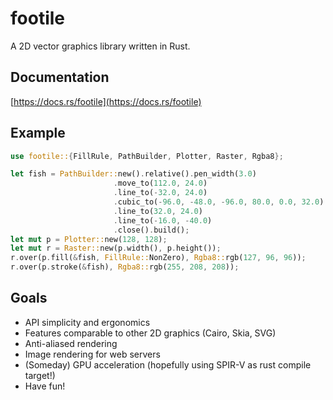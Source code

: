 # footile
A 2D vector graphics library written in Rust.

## Documentation
[https://docs.rs/footile](https://docs.rs/footile)

## Example
```rust
use footile::{FillRule, PathBuilder, Plotter, Raster, Rgba8};

let fish = PathBuilder::new().relative().pen_width(3.0)
                       .move_to(112.0, 24.0)
                       .line_to(-32.0, 24.0)
                       .cubic_to(-96.0, -48.0, -96.0, 80.0, 0.0, 32.0)
                       .line_to(32.0, 24.0)
                       .line_to(-16.0, -40.0)
                       .close().build();
let mut p = Plotter::new(128, 128);
let mut r = Raster::new(p.width(), p.height());
r.over(p.fill(&fish, FillRule::NonZero), Rgba8::rgb(127, 96, 96));
r.over(p.stroke(&fish), Rgba8::rgb(255, 208, 208));
```

## Goals
* API simplicity and ergonomics
* Features comparable to other 2D graphics (Cairo, Skia, SVG)
* Anti-aliased rendering
* Image rendering for web servers
* (Someday) GPU acceleration (hopefully using SPIR-V as rust compile target!)
* Have fun!
